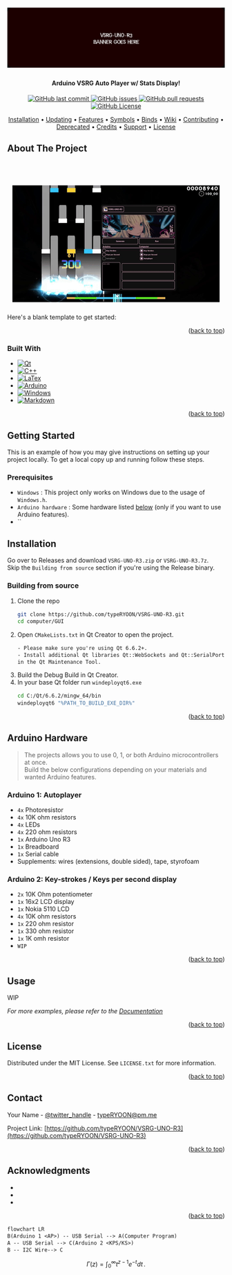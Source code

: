 <a name="readme-top"></a>
<h1 align="center">
  <br>
  <a href="https://github.com/typeRYOON/VSRG-UNO-R3/"><img src="https://raw.githubusercontent.com/typeRYOON/VSRG-UNO-R3/master/res/github/VSRG-UNO-R3-Banner.svg" alt="Preview"></a>
</h1>

<h4 align="center">Arduino VSRG Auto Player w/ Stats Display!</h4>

<p align="center">
    <a href="https://github.com/typeRYOON/VSRG-UNO-R3/commits/master">
    <img src="https://img.shields.io/github/last-commit/typeRYOON/VSRG-UNO-R3.svg?style=flat-square&logo=github&logoColor=white"
         alt="GitHub last commit">
    <a href="https://github.com/typeRYOON/VSRG-UNO-R3/issues">
    <img src="https://img.shields.io/github/issues-raw/typeRYOON/VSRG-UNO-R3.svg?style=flat-square&logo=github&logoColor=white"
         alt="GitHub issues">
    <a href="https://github.com/typeRYOON/VSRG-UNO-R3/pulls">
    <img src="https://img.shields.io/github/issues-pr-raw/typeRYOON/VSRG-UNO-R3.svg?style=flat-square&logo=github&logoColor=white"
         alt="GitHub pull requests">
    <a href="https://github.com/typeRYOON/VSRG-UNO-R3/blob/master/LICENSE.md">
    <img src="https://img.shields.io/github/license/typeRYOON/VSRG-UNO-R3.svg?style=flat-square&logo=github&logoColor=white"
         alt="GitHub License">
</p>

<p align="center">
  <a href="#installation">Installation</a> •
  <a href="#updating">Updating</a> •
  <a href="#features">Features</a> •
  <a href="#symbols">Symbols</a> •
  <a href="#binds">Binds</a> •
  <a href="#wiki">Wiki</a> •
  <a href="#contributing">Contributing</a> •
  <a href="#deprecated">Deprecated</a> •
  <a href="#credits">Credits</a> •
  <a href="#support">Support</a> •
  <a href="#license">License</a>
</p>


<!-- ABOUT THE PROJECT -->
## About The Project

<h1 align="center">
  <br>
  <a href="https://github.com/typeRYOON/VSRG-UNO-R3/">
    <img src="https://raw.githubusercontent.com/typeRYOON/VSRG-UNO-R3/master/res/github/preview.gif" alt="Preview">
  </a>
  
</h1>

Here's a blank template to get started:

<p align="right">(<a href="#readme-top">back to top</a>)</p>

### Built With

* [![Qt][Qt]][Qt-url]
* [![C++][C++]][C++-url]
* [![LaTex][LaTeX]][LaTeX-url]
* [![Arduino][Arduino]][Arduino-url]
* [![Windows][Windows]][Windows-url]  
* [![Markdown][Markdown]][Markdown-url]  

<p align="right">(<a href="#readme-top">back to top</a>)</p>

<!-- GETTING STARTED -->
## Getting Started

This is an example of how you may give instructions on setting up your project locally.
To get a local copy up and running follow these steps.

### Prerequisites

* `Windows` : This project only works on Windows due to the usage of `Windows.h`.  
* `Arduino hardware` : Some hardware listed [below](#arduino-hardware) (only if you want to use Arduino features).
* ``

## Installation
Go over to Releases and download `VSRG-UNO-R3.zip` or `VSRG-UNO-R3.7z`.  
Skip the `Building from source` section if you're using the Release binary.

### Building from source

1. Clone the repo
   ```sh
   git clone https://github.com/typeRYOON/VSRG-UNO-R3.git
   cd computer/GUI
   ```
2. Open `CMakeLists.txt` in Qt Creator to open the project.
   ```
   - Please make sure you're using Qt 6.6.2+.
   - Install additional Qt libraries Qt::WebSockets and Qt::SerialPort in the Qt Maintenance Tool.
   ```
3. Build the Debug Build in Qt Creator.
4. In your base Qt folder run `windeployqt6.exe`  
   ```sh
   cd C:/Qt/6.6.2/mingw_64/bin
   windeployqt6 "%PATH_TO_BUILD_EXE_DIR%"
   ```
<p align="right">(<a href="#readme-top">back to top</a>)</p>  

## Arduino Hardware  
> The projects allows you to use 0, 1, or both Arduino microcontrollers at once.  
> Build the below configurations depending on your materials and wanted Arduino features.  

### Arduino 1: Autoplayer  
* `4x` Photoresistor
* `4x` 10K ohm resistors
* `4x` LEDs
* `4x` 220 ohm resistors
* `1x` Arduino Uno R3
* `1x` Breadboard
* `1x` Serial cable
* Supplements: wires (extensions, double sided), tape, styrofoam

### Arduino 2: Key-strokes / Keys per second display
* `2x` 10K Ohm potentiometer  
* `1x` 16x2 LCD display
* `1x` Nokia 5110 LCD
* `4x` 10K ohm resistors
* `1x` 220 ohm resistor
* `1x` 330 ohm resistor
* `1x` 1K omh resistor
* `WIP`

<p align="right">(<a href="#readme-top">back to top</a>)</p>

<!-- USAGE EXAMPLES -->
## Usage
WIP

_For more examples, please refer to the [Documentation](https://example.com)_

<p align="right">(<a href="#readme-top">back to top</a>)</p>

<!-- LICENSE -->
## License

Distributed under the MIT License. See `LICENSE.txt` for more information.

<p align="right">(<a href="#readme-top">back to top</a>)</p>



<!-- CONTACT -->
## Contact

Your Name - [@twitter_handle](https://twitter.com/twitter_handle) - typeRYOON@pm.me

Project Link: [https://github.com/typeRYOON/VSRG-UNO-R3](https://github.com/typeRYOON/VSRG-UNO-R3)

<p align="right">(<a href="#readme-top">back to top</a>)</p>



<!-- ACKNOWLEDGMENTS -->
## Acknowledgments

* []()
* []()
* []()

<p align="right">(<a href="#readme-top">back to top</a>)</p>


```mermaid
flowchart LR
B(Arduino 1 <AP>) -- USB Serial --> A(Computer Program)
A -- USB Serial --> C(Arduino 2 <KPS/KS>)
B -- I2C Wire--> C
```

$$
\Gamma(z) = \int_0^\infty t^{z-1}e^{-t}dt\,.
$$


<!-- MARKDOWN LINKS & IMAGES -->
<!-- https://www.markdownguide.org/basic-syntax/#reference-style-links -->
[product-screenshot]: images/screenshot.png  
[Qt]: https://img.shields.io/badge/Qt-%23217346.svg?style=for-the-badge&logo=Qt&logoColor=white  
[Qt-url]: https://www.qt.io/  
[C++]: https://img.shields.io/badge/c++-%2300599C.svg?style=for-the-badge&logo=c%2B%2B&logoColor=white  
[C++-url]: https://isocpp.org/  
[LaTeX]: https://img.shields.io/badge/latex-%23008080.svg?style=for-the-badge&logo=latex&logoColor=white  
[LaTeX-url]: https://www.latex-project.org/  
[Markdown]: https://img.shields.io/badge/markdown-%23000000.svg?style=for-the-badge&logo=markdown&logoColor=white  
[Markdown-url]: https://www.markdownguide.org/  
[Windows]: https://img.shields.io/badge/Windows-0078D6?style=for-the-badge&logo=windows&logoColor=white  
[Windows-url]: https://www.microsoft.com/en-us/windows
[Arduino]: https://img.shields.io/badge/-Arduino-00979D?style=for-the-badge&logo=Arduino&logoColor=white  
[Arduino-url]: https://www.arduino.cc/  
